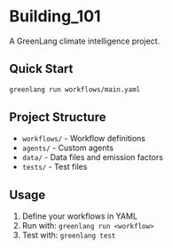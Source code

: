 # Building_101

A GreenLang climate intelligence project.

## Quick Start

```bash
greenlang run workflows/main.yaml
```

## Project Structure

- `workflows/` - Workflow definitions
- `agents/` - Custom agents
- `data/` - Data files and emission factors
- `tests/` - Test files

## Usage

1. Define your workflows in YAML
2. Run with: `greenlang run <workflow>`
3. Test with: `greenlang test`
